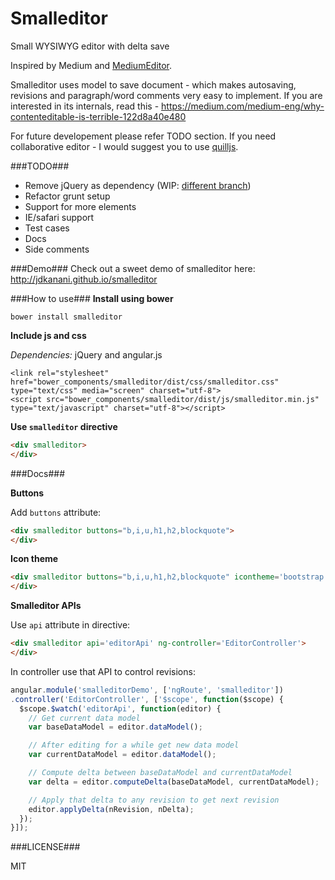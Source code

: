 Smalleditor
===========
Small WYSIWYG editor with delta save


Inspired by Medium and [MediumEditor](https://github.com/daviferreira/medium-editor).

Smalleditor uses model to save document - which makes autosaving, revisions and paragraph/word comments very easy to implement.
If you are interested in its internals, read this - <https://medium.com/medium-eng/why-contenteditable-is-terrible-122d8a40e480>


For future developement please refer TODO section.
If you need collaborative editor - I would suggest you to use [quilljs](quilljs.com).


###TODO###
- Remove jQuery as dependency (WIP: [different branch](https://github.com/jdkanani/smalleditor/tree/without_jquery))
- Refactor grunt setup
- Support for more elements
- IE/safari support
- Test cases
- Docs
- Side comments


###Demo###
Check out a sweet demo of smalleditor here: <http://jdkanani.github.io/smalleditor>


###How to use###
**Install using bower**
```
bower install smalleditor
```

**Include js and css**

*Dependencies:* jQuery and angular.js

```
<link rel="stylesheet" href="bower_components/smalleditor/dist/css/smalleditor.css" type="text/css" media="screen" charset="utf-8">
<script src="bower_components/smalleditor/dist/js/smalleditor.min.js" type="text/javascript" charset="utf-8"></script>
```

**Use `smalleditor` directive**
```html
<div smalleditor>
</div>
```

###Docs###

**Buttons**

Add `buttons` attribute:

```html
<div smalleditor buttons="b,i,u,h1,h2,blockquote">
</div>
```

**Icon theme**

```html
<div smalleditor buttons="b,i,u,h1,h2,blockquote" icontheme='bootstrap'>
</div>
```

**Smalleditor APIs**

Use `api` attribute in directive:

```html
<div smalleditor api='editorApi' ng-controller='EditorController'>
</div>
```

In controller use that API to control revisions:

```js
angular.module('smalleditorDemo', ['ngRoute', 'smalleditor'])
.controller('EditorController', ['$scope', function($scope) {
  $scope.$watch('editorApi', function(editor) {
    // Get current data model
    var baseDataModel = editor.dataModel();

    // After editing for a while get new data model
    var currentDataModel = editor.dataModel();

    // Compute delta between baseDataModel and currentDataModel
    var delta = editor.computeDelta(baseDataModel, currentDataModel);

    // Apply that delta to any revision to get next revision
    editor.applyDelta(nRevision, nDelta);
  });
}]);
```

###LICENSE###

MIT
